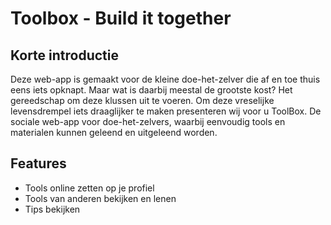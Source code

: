 # Toolbox - Build it together

## Korte introductie

Deze web-app is gemaakt voor de kleine doe-het-zelver die af en toe thuis eens iets opknapt. Maar wat is daarbij meestal de grootste kost? Het gereedschap om deze klussen uit te voeren. Om deze vreselijke levensdrempel iets draaglijker te maken presenteren wij voor u ToolBox. De sociale web-app voor doe-het-zelvers, waarbij eenvoudig tools en materialen kunnen geleend en uitgeleend worden.

## Features

- Tools online zetten op je profiel
- Tools van anderen bekijken en lenen
- Tips bekijken